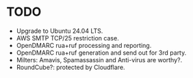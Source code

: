 # TODO

- Upgrade to Ubuntu 24.04 LTS.
- AWS SMTP TCP/25 restriction case.
- OpenDMARC rua+ruf processing and reporting.
- OpenDMARC rua+ruf generation and send out for 3rd party.
- Milters: Amavis, Spamassassin and Anti-virus are worthy?.
- RoundCube?: protected by Cloudflare.
